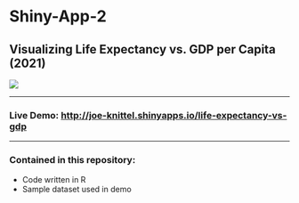 # Shiny-App-2

## Visualizing Life Expectancy vs. GDP per Capita (2021)


<img src = "https://raw.githubusercontent.com/JoeKnittel/Shiny-App-2/main/Images/app_demo.gif">

<hr>

### Live Demo: <a href = "http://joe-knittel.shinyapps.io/life-expectancy-vs-gdp" target = "_blank">http://joe-knittel.shinyapps.io/life-expectancy-vs-gdp</a>

<hr>

### Contained in this repository:

- Code written in R
- Sample dataset used in demo


